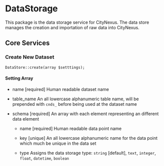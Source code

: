 # DataStorage

This package is the data storage service for CityNexus. The data store manages the creation and importation of raw data into CityNexus.

## Core Services

### Create New Dataset

`DataStore::create(array $setttings);`

#### Setting Array

- name [required]
Human readable dataset name

- table_name
An all lowercase alphanumeric table name, will be prepended with `cnds_` before being used at the dataset name

- schema [required]
An array with each element representing an different data element
    - name [required]
    Human readable data point name
    
    - key [unique]
    An all lowercase alphanumeric name for the data point which much be unique in the data set
    
    - type
    Assigns the data storage type: `string` [default], `text`, `integer`, `float`, `datetime`, `boolean`
